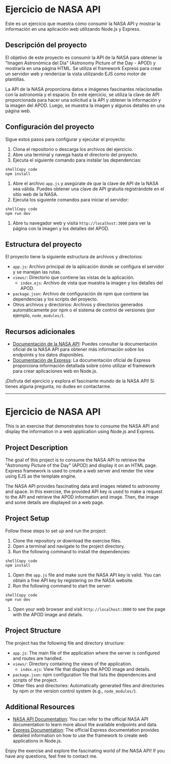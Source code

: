 #  Ejercicio de NASA API

Este es un ejercicio que muestra cómo consumir la NASA API y mostrar la información en una aplicación web utilizando Node.js y Express.

## Descripción del proyecto

El objetivo de este proyecto es consumir la API de la NASA para obtener la "Imagen Astronómica del Día" (Astronomy Picture of the Day - APOD) y mostrarla en una página HTML. Se utiliza el framework Express para crear un servidor web y renderizar la vista utilizando EJS como motor de plantillas.

La API de la NASA proporciona datos e imágenes fascinantes relacionadas con la astronomía y el espacio. En este ejercicio, se utiliza la clave de API proporcionada para hacer una solicitud a la API y obtener la información y la imagen del APOD. Luego, se muestra la imagen y algunos detalles en una página web.

## Configuración del proyecto

Sigue estos pasos para configurar y ejecutar el proyecto:

1. Clona el repositorio o descarga los archivos del ejercicio.
2. Abre una terminal y navega hasta el directorio del proyecto.
3. Ejecuta el siguiente comando para instalar las dependencias:

```
shellCopy code
npm install
```

1. Abre el archivo `app.js` y asegúrate de que la clave de API de la NASA sea válida. Puedes obtener una clave de API gratuita registrándote en el sitio web de la NASA.
2. Ejecuta los siguiente comandos para iniciar el servidor:

```
shellCopy code
npm run dev
```

1. Abre tu navegador web y visita `http://localhost:3000` para ver la página con la imagen y los detalles del APOD.

## Estructura del proyecto

El proyecto tiene la siguiente estructura de archivos y directorios:

- `app.js`: Archivo principal de la aplicación donde se configura el servidor y se manejan las rutas.
- `views/`: Directorio que contiene las vistas de la aplicación.
  - `index.ejs`: Archivo de vista que muestra la imagen y los detalles del APOD.
- `package.json`: Archivo de configuración de npm que contiene las dependencias y los scripts del proyecto.
- Otros archivos y directorios: Archivos y directorios generados automáticamente por npm o el sistema de control de versiones (por ejemplo, `node_modules/`).

## Recursos adicionales

- [Documentación de la NASA API](https://api.nasa.gov/): Puedes consultar la documentación oficial de la NASA API para obtener más información sobre los endpoints y los datos disponibles.
- [Documentación de Express](https://expressjs.com/): La documentación oficial de Express proporciona información detallada sobre cómo utilizar el framework para crear aplicaciones web en Node.js.

¡Disfruta del ejercicio y explora el fascinante mundo de la NASA API! Si tienes alguna pregunta, no dudes en contactarme.

------

# Ejercicio de NASA API

This is an exercise that demonstrates how to consume the NASA API and display the information in a web application using Node.js and Express.

## Project Description

The goal of this project is to consume the NASA API to retrieve the "Astronomy Picture of the Day" (APOD) and display it on an HTML page. Express framework is used to create a web server and render the view using EJS as the template engine.

The NASA API provides fascinating data and images related to astronomy and space. In this exercise, the provided API key is used to make a request to the API and retrieve the APOD information and image. Then, the image and some details are displayed on a web page.

## Project Setup

Follow these steps to set up and run the project:

1. Clone the repository or download the exercise files.
2. Open a terminal and navigate to the project directory.
3. Run the following command to install the dependencies:

```
shellCopy code
npm install
```

1. Open the `app.js` file and make sure the NASA API key is valid. You can obtain a free API key by registering on the NASA website.
2. Run the following command to start the server:

```
shellCopy code
npm run dev
```

1. Open your web browser and visit `http://localhost:3000` to see the page with the APOD image and details.

## Project Structure

The project has the following file and directory structure:

- `app.js`: The main file of the application where the server is configured and routes are handled.
- `views/`: Directory containing the views of the application.
  - `index.ejs`: View file that displays the APOD image and details.
- `package.json`: npm configuration file that lists the dependencies and scripts of the project.
- Other files and directories: Automatically generated files and directories by npm or the version control system (e.g., `node_modules/`).

## Additional Resources

- [NASA API Documentation](https://api.nasa.gov/): You can refer to the official NASA API documentation to learn more about the available endpoints and data.
- [Express Documentation](https://expressjs.com/): The official Express documentation provides detailed information on how to use the framework to create web applications in Node.js.

Enjoy the exercise and explore the fascinating world of the NASA API! If you have any questions, feel free to contact me.